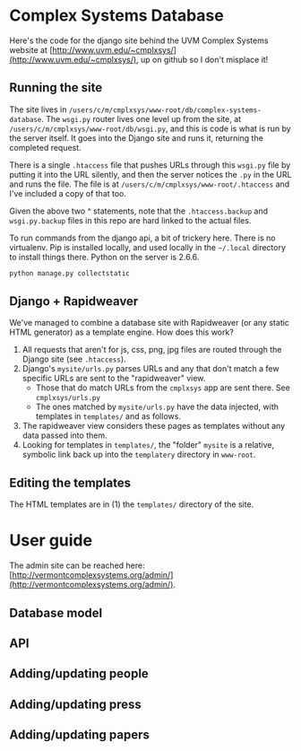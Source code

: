 # Complex Systems Database

Here's the code for the django site behind the UVM Complex Systems website at [http://www.uvm.edu/~cmplxsys/](http://www.uvm.edu/~cmplxsys/), up on github so I don't misplace it!

## Running the site

The site lives in `/users/c/m/cmplxsys/www-root/db/complex-systems-database`.
The `wsgi.py` router lives one level up from the site, at `/users/c/m/cmplxsys/www-root/db/wsgi.py`, and this is code is what is run by the server itself. It goes into the Django site and runs it, returning the completed request.

There is a single `.htaccess` file that pushes URLs through this `wsgi.py` file by putting it into the URL silently, and then the server notices the `.py` in the URL and runs the file.
The file is at  `/users/c/m/cmplxsys/www-root/.htaccess` and I've included a copy of that too.

Given the above two ^ statements, note that the `.htaccess.backup` and `wsgi.py.backup` files in this repo are hard linked to the actual files.

To run commands from the django api, a bit of trickery here.
There is no virtualenv.
Pip is installed locally, and used locally in the `~/.local` directory to install things there.
Python on the server is 2.6.6.

```sh
python manage.py collectstatic
```

## Django + Rapidweaver

We've managed to combine a database site with Rapidweaver (or any static HTML generator) as a template engine.
How does this work?

1. All requests that aren't for js, css, png, jpg files are routed through the Django site (see `.htaccess`).
2. Django's `mysite/urls.py` parses URLs and any that don't match a few specific URLs are sent to the "rapidweaver" view.
    - Those that do match URLs from the `cmplxsys` app are sent there. See `cmplxsys/urls.py`
    - The ones matched by `mysite/urls.py` have the data injected, with templates in `templates/` and as follows.
3. The rapidweaver view considers these pages as templates without any data passed into them.
4. Looking for templates in `templates/`, the "folder" `mysite` is a relative, symbolic link back up into the `templatery` directory in `www-root`.


## Editing the templates

The HTML templates are in (1) the `templates/` directory of the site.

# User guide

The admin site can be reached here: [http://vermontcomplexsystems.org/admin/](http://vermontcomplexsystems.org/admin/).

## Database model

## API

## Adding/updating people

## Adding/updating press

## Adding/updating papers

